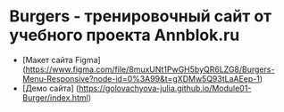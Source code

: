 # Burgers - тренировочный сайт от учебного проекта Annblok.ru

* [Макет сайта Figma] (https://www.figma.com/file/8muxUNt1PwGH5byQR6LZG8/Burgers-Menu-Responsive?node-id=0%3A99&t=gXDMw5Q93tLaAEep-1)
* [Демо сайта] (https://golovachyova-julia.github.io/Module01-Burger/index.html)